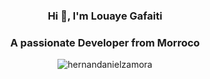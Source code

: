 <h3 align="center">Hi 👋, I'm Louaye Gafaiti</h3>
<h3 align="center">A passionate  Developer from Morroco</h3>
<p align="center"> <img src="https://c4.wallpaperflare.com/wallpaper/304/870/385/technology-git-github-hd-wallpaper-preview.jpg" alt="hernandanielzamora" /> </p>
